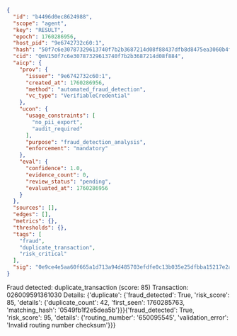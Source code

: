 ```json
{
  "id": "b4496d0ec8624988",
  "scope": "agent",
  "key": "RESULT",
  "epoch": 1760286956,
  "host_pid": "9e6742732c60:1",
  "hash": "50f7c6e30787329613740f7b2b3687214d08f88437dfb8d8475ea3060b4f5133",
  "cid": "QmV150f7c6e30787329613740f7b2b3687214d08f884",
  "aicp": {
    "prov": {
      "issuer": "9e6742732c60:1",
      "created_at": 1760286956,
      "method": "automated_fraud_detection",
      "vc_type": "VerifiableCredential"
    },
    "ucon": {
      "usage_constraints": [
        "no_pii_export",
        "audit_required"
      ],
      "purpose": "fraud_detection_analysis",
      "enforcement": "mandatory"
    },
    "eval": {
      "confidence": 1.0,
      "evidence_count": 0,
      "review_status": "pending",
      "evaluated_at": 1760286956
    }
  },
  "sources": [],
  "edges": [],
  "metrics": {},
  "thresholds": {},
  "tags": [
    "fraud",
    "duplicate_transaction",
    "risk_critical"
  ],
  "sig": "0e9ce4e5aa60f665a1d713a94d485703efdfe0c13b035e25dfbba15217e2a0b7"
}
```

Fraud detected: duplicate_transaction (score: 85)
Transaction: 026009591361030
Details: {'duplicate': {'fraud_detected': True, 'risk_score': 85, 'details': {'duplicate_count': 42, 'first_seen': 1760285763, 'matching_hash': '0549fb1f2e5dea5b'}}}{'fraud_detected': True, 'risk_score': 95, 'details': {'routing_number': '650095545', 'validation_error': 'Invalid routing number checksum'}}}
